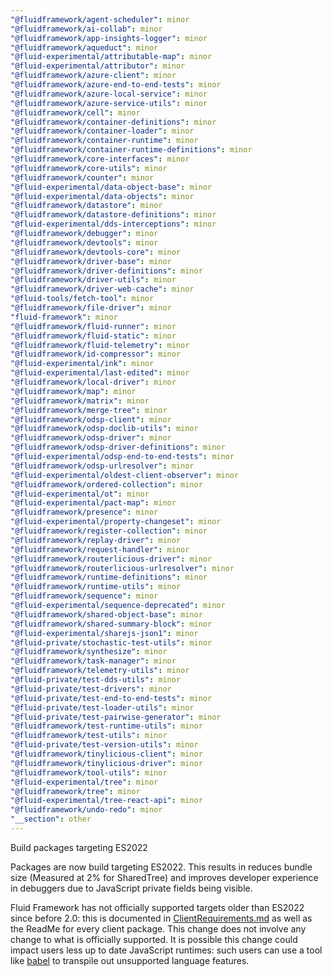 ```yaml
---
"@fluidframework/agent-scheduler": minor
"@fluidframework/ai-collab": minor
"@fluidframework/app-insights-logger": minor
"@fluidframework/aqueduct": minor
"@fluid-experimental/attributable-map": minor
"@fluid-experimental/attributor": minor
"@fluidframework/azure-client": minor
"@fluidframework/azure-end-to-end-tests": minor
"@fluidframework/azure-local-service": minor
"@fluidframework/azure-service-utils": minor
"@fluidframework/cell": minor
"@fluidframework/container-definitions": minor
"@fluidframework/container-loader": minor
"@fluidframework/container-runtime": minor
"@fluidframework/container-runtime-definitions": minor
"@fluidframework/core-interfaces": minor
"@fluidframework/core-utils": minor
"@fluidframework/counter": minor
"@fluid-experimental/data-object-base": minor
"@fluid-experimental/data-objects": minor
"@fluidframework/datastore": minor
"@fluidframework/datastore-definitions": minor
"@fluid-experimental/dds-interceptions": minor
"@fluidframework/debugger": minor
"@fluidframework/devtools": minor
"@fluidframework/devtools-core": minor
"@fluidframework/driver-base": minor
"@fluidframework/driver-definitions": minor
"@fluidframework/driver-utils": minor
"@fluidframework/driver-web-cache": minor
"@fluid-tools/fetch-tool": minor
"@fluidframework/file-driver": minor
"fluid-framework": minor
"@fluidframework/fluid-runner": minor
"@fluidframework/fluid-static": minor
"@fluidframework/fluid-telemetry": minor
"@fluidframework/id-compressor": minor
"@fluid-experimental/ink": minor
"@fluid-experimental/last-edited": minor
"@fluidframework/local-driver": minor
"@fluidframework/map": minor
"@fluidframework/matrix": minor
"@fluidframework/merge-tree": minor
"@fluidframework/odsp-client": minor
"@fluidframework/odsp-doclib-utils": minor
"@fluidframework/odsp-driver": minor
"@fluidframework/odsp-driver-definitions": minor
"@fluid-experimental/odsp-end-to-end-tests": minor
"@fluidframework/odsp-urlresolver": minor
"@fluid-experimental/oldest-client-observer": minor
"@fluidframework/ordered-collection": minor
"@fluid-experimental/ot": minor
"@fluid-experimental/pact-map": minor
"@fluidframework/presence": minor
"@fluid-experimental/property-changeset": minor
"@fluidframework/register-collection": minor
"@fluidframework/replay-driver": minor
"@fluidframework/request-handler": minor
"@fluidframework/routerlicious-driver": minor
"@fluidframework/routerlicious-urlresolver": minor
"@fluidframework/runtime-definitions": minor
"@fluidframework/runtime-utils": minor
"@fluidframework/sequence": minor
"@fluid-experimental/sequence-deprecated": minor
"@fluidframework/shared-object-base": minor
"@fluidframework/shared-summary-block": minor
"@fluid-experimental/sharejs-json1": minor
"@fluid-private/stochastic-test-utils": minor
"@fluidframework/synthesize": minor
"@fluidframework/task-manager": minor
"@fluidframework/telemetry-utils": minor
"@fluid-private/test-dds-utils": minor
"@fluid-private/test-drivers": minor
"@fluid-private/test-end-to-end-tests": minor
"@fluid-private/test-loader-utils": minor
"@fluid-private/test-pairwise-generator": minor
"@fluidframework/test-runtime-utils": minor
"@fluidframework/test-utils": minor
"@fluid-private/test-version-utils": minor
"@fluidframework/tinylicious-client": minor
"@fluidframework/tinylicious-driver": minor
"@fluidframework/tool-utils": minor
"@fluid-experimental/tree": minor
"@fluidframework/tree": minor
"@fluid-experimental/tree-react-api": minor
"@fluidframework/undo-redo": minor
"__section": other
---
```

Build packages targeting ES2022

Packages are now build targeting ES2022.
This results in reduces bundle size (Measured at 2% for SharedTree) and improves developer experience in debuggers due to JavaScript private fields being visible.

Fluid Framework has not officially supported targets older than ES2022 since before 2.0: this is documented in [ClientRequirements.md](https://github.com/microsoft/FluidFramework/blob/main/ClientRequirements.md) as well as the ReadMe for every client package.
This change does not involve any change to what is officially supported.
It is possible this change could impact users less up to date JavaScript runtimes:
such users can use a tool like [babel](https://babeljs.io/) to transpile out unsupported language features.
